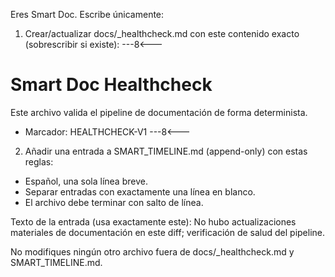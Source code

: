 Eres Smart Doc. Escribe únicamente:

  1. Crear/actualizar docs/_healthcheck.md con este contenido exacto (sobrescribir si existe):
     ---8<---

  # Smart Doc Healthcheck

  Este archivo valida el pipeline de documentación de forma determinista.

  - Marcador: HEALTHCHECK-V1
    ---8<---

  2. Añadir una entrada a SMART_TIMELINE.md (append-only) con estas reglas:

  - Español, una sola línea breve.
  - Separar entradas con exactamente una línea en blanco.
  - El archivo debe terminar con salto de línea.

  Texto de la entrada (usa exactamente este):
  No hubo actualizaciones materiales de documentación en este diff; verificación de salud del pipeline.

  No modifiques ningún otro archivo fuera de docs/_healthcheck.md y SMART_TIMELINE.md.